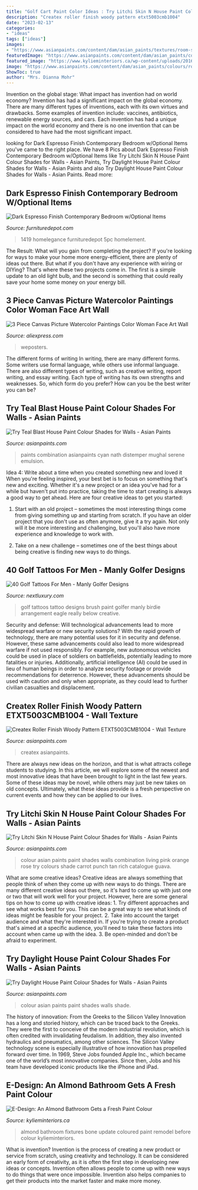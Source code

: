 ```yaml
---
title: "Golf Cart Paint Color Ideas : Try Litchi Skin N House Paint Colour Shades For Walls"
description: "Createx roller finish woody pattern etxt5003cmb1004"
date: "2023-02-13"
categories:
- "ideas"
tags: ["ideas"]
images:
- "https://www.asianpaints.com/content/dam/asian_paints/textures/room-shots/exterior-texture-room-shots-asian-paints-ETXT5003CMB1004.jpg"
featuredImage: "https://www.asianpaints.com/content/dam/asian_paints/colours/room-shots/teals-blues-colour-shade-asian-paints-7503.jpg"
featured_image: "https://www.kylieminteriors.ca/wp-content/uploads/2016/01/Almond-or-bone-coloured-bathroom-fixtures-before-update-ideas-and-remodel-683x1024.jpg"
image: "https://www.asianpaints.com/content/dam/asian_paints/colours/room-shots/reds-oranges-colour-shade-asian-paints-8026.jpg"
ShowToc: true
author: "Mrs. Dianna Mohr"
---
```



Invention on the global stage: What impact has invention had on world economy?
Invention has had a significant impact on the global economy. There are many different types of inventions, each with its own virtues and drawbacks. Some examples of invention include: vaccines, antibiotics, renewable energy sources, and cars. Each invention has had a unique impact on the world economy and there is no one invention that can be considered to have had the most significant impact.

	

		
looking for Dark Espresso Finish Contemporary Bedroom w/Optional Items you've came to the right place. We have 8 Pics about Dark Espresso Finish Contemporary Bedroom w/Optional Items like Try Litchi Skin N House Paint Colour Shades for Walls - Asian Paints, Try Daylight House Paint Colour Shades for Walls - Asian Paints and also Try Daylight House Paint Colour Shades for Walls - Asian Paints. Read more:
		
    
## Dark Espresso Finish Contemporary Bedroom W/Optional Items

<img loading=lazy src="https://www.furnituredepot.com/cachedimages/9/99f592cf6215508503553a239844fd08.image.1165x900.jpg" onerror="this.onerror=null;this.src='https://tse3.mm.bing.net/th?id=OIP.-lvDVjKIAZ_Ntf2olQc10gHaFu&amp;pid=15.1';" alt="Dark Espresso Finish Contemporary Bedroom w/Optional Items">

_Source: furnituredepot.com_

>1419 homelegance furnituredepot 5pc homelement. 

	

The Result: What will you gain from completing the project?
If you're looking for ways to make your home more energy-efficient, there are plenty of ideas out there. But what if you don't have any experience with wiring or DIYing? That's where these two projects come in. The first is a simple update to an old light bulb, and the second is something that could really save your home some money on your energy bill.

    
## 3 Piece Canvas Picture Watercolor Paintings Color Woman Face Art Wall

<img loading=lazy src="https://ae01.alicdn.com/kf/HTB1dnnLikfb_uJjSsrbq6z6bVXaV/3-Piece-Canvas-Picture-Watercolor-Paintings-Color-Woman-Face-Art-Wall-Painting-Ideas-For-Living-Room.jpg" onerror="this.onerror=null;this.src='https://tse4.mm.bing.net/th?id=OIP.EEPI-LieUoUGAun_EsH8WAHaHa&amp;pid=15.1';" alt="3 Piece Canvas Picture Watercolor Paintings Color Woman Face Art Wall">

_Source: aliexpress.com_

>weposters. 

	

The different forms of writing
In writing, there are many different forms. Some writers use formal language, while others use informal language. There are also different types of writing, such as creative writing, report writing, and essay writing. Each type of writing has its own strengths and weaknesses. So, which form do you prefer? How can you be the best writer you can be?

    
## Try Teal Blast House Paint Colour Shades For Walls - Asian Paints

<img loading=lazy src="https://www.asianpaints.com/content/dam/asian_paints/colours/room-shots/teals-blues-colour-shade-asian-paints-7503.jpg" onerror="this.onerror=null;this.src='https://tse3.mm.bing.net/th?id=OIP.lwAxW6rabp_ND5q6H4TtMAHaGK&amp;pid=15.1';" alt="Try Teal Blast House Paint Colour Shades for Walls - Asian Paints">

_Source: asianpaints.com_

>paints combination asianpaints cyan nath distemper mughal serene emulsion. 

	

Idea 4: Write about a time when you created something new and loved it
When you're feeling inspired, your best bet is to focus on something that's new and exciting. Whether it's a new project or an idea you've had for a while but haven't put into practice, taking the time to start creating is always a good way to get ahead. Here are four creative ideas to get you started: 
1. Start with an old project – sometimes the most interesting things come from giving something up and starting from scratch. If you have an older project that you don't use as often anymore, give it a try again. Not only will it be more interesting and challenging, but you'll also have more experience and knowledge to work with.

2. Take on a new challenge – sometimes one of the best things about being creative is finding new ways to do things.

    
## 40 Golf Tattoos For Men - Manly Golfer Designs

<img loading=lazy src="http://nextluxury.com/wp-content/uploads/innovative-paint-brush-and-golfball-tattoo-male-forearms.jpg" onerror="this.onerror=null;this.src='https://tse1.mm.bing.net/th?id=OIP.d2zVi0iOicNd9eRmbfrheQHaHa&amp;pid=15.1';" alt="40 Golf Tattoos For Men - Manly Golfer Designs">

_Source: nextluxury.com_

>golf tattoos tattoo designs brush paint golfer manly birdie arrangement eagle really below creative. 

	

Security and defense: Will technological advancements lead to more widespread warfare or new security solutions?
With the rapid growth of technology, there are many potential uses for it in security and defense. However, these same advancements could also lead to more widespread warfare if not used responsibly. For example, new autonomous vehicles could be used in place of soldiers on battlefields, potentially leading to more fatalities or injuries. Additionally, artificial intelligence (AI) could be used in lieu of human beings in order to analyze security footage or provide recommendations for deterrence. However, these advancements should be used with caution and only when appropriate, as they could lead to further civilian casualties and displacement.

    
## Createx Roller Finish Woody Pattern ETXT5003CMB1004 - Wall Texture

<img loading=lazy src="https://www.asianpaints.com/content/dam/asian_paints/textures/room-shots/exterior-texture-room-shots-asian-paints-ETXT5003CMB1004.jpg" onerror="this.onerror=null;this.src='https://tse4.mm.bing.net/th?id=OIP.90ZphAFWmIEb2S-9JikabwHaGK&amp;pid=15.1';" alt="Createx Roller Finish Woody Pattern ETXT5003CMB1004 - Wall Texture">

_Source: asianpaints.com_

>createx asianpaints. 

	

There are always new ideas on the horizon, and that is what attracts college students to studying. In this article, we will explore some of the newest and most innovative ideas that have been brought to light in the last few years. Some of these ideas may be novel, while others may just be new takes on old concepts. Ultimately, what these ideas provide is a fresh perspective on current events and how they can be applied to our lives.

    
## Try Litchi Skin N House Paint Colour Shades For Walls - Asian Paints

<img loading=lazy src="https://www.asianpaints.com/content/dam/asian_paints/colours/room-shots/reds-oranges-colour-shade-asian-paints-9968.jpg" onerror="this.onerror=null;this.src='https://tse3.mm.bing.net/th?id=OIP.beUaEp_TxQLS43X28N_idQHaFW&amp;pid=15.1';" alt="Try Litchi Skin N House Paint Colour Shades for Walls - Asian Paints">

_Source: asianpaints.com_

>colour asian paints paint shades walls combination living pink orange rose try colours shade carrot punch tan rich catalogue guava. 

	

What are some creative ideas?
Creative ideas are always something that people think of when they come up with new ways to do things. There are many different creative ideas out there, so it's hard to come up with just one or two that will work well for your project. However, here are some general tips on how to come up with creative ideas: 1. Try different approaches and see what works best for you. This can be a great way to see what kinds of ideas might be feasible for your project. 2. Take into account the target audience and what they're interested in. If you're trying to create a product that's aimed at a specific audience, you'll need to take these factors into account when came up with the idea. 3. Be open-minded and don't be afraid to experiment.

    
## Try Daylight House Paint Colour Shades For Walls - Asian Paints

<img loading=lazy src="https://www.asianpaints.com/content/dam/asian_paints/colours/room-shots/reds-oranges-colour-shade-asian-paints-8026.jpg" onerror="this.onerror=null;this.src='https://tse4.mm.bing.net/th?id=OIP.TeRr25KHfLnZOEbIelmi8gHaFq&amp;pid=15.1';" alt="Try Daylight House Paint Colour Shades for Walls - Asian Paints">

_Source: asianpaints.com_

>colour asian paints paint shades walls shade. 

	

The history of innovation: From the Greeks to the Silicon Valley
Innovation has a long and storied history, which can be traced back to the Greeks. They were the first to conceive of the modern industrial revolution, which is often credited with invalidating feudalism. In addition, they also invented hydraulics and pneumatics, among other sciences.
The Silicon Valley technology scene is especially illustrative of how innovation has propelled forward over time. In 1969, Steve Jobs founded Apple Inc., which became one of the world’s most innovative companies. Since then, Jobs and his team have developed iconic products like the iPhone and iPad.

    
## E-Design: An Almond Bathroom Gets A Fresh Paint Colour

<img loading=lazy src="https://www.kylieminteriors.ca/wp-content/uploads/2016/01/Almond-or-bone-coloured-bathroom-fixtures-before-update-ideas-and-remodel-683x1024.jpg" onerror="this.onerror=null;this.src='https://tse1.mm.bing.net/th?id=OIP.gP37kbdAc9xVyDpYuZf_nAHaLG&amp;pid=15.1';" alt="E-Design: An Almond Bathroom Gets a Fresh Paint Colour">

_Source: kylieminteriors.ca_

>almond bathroom fixtures bone update coloured paint remodel before colour kylieminteriors. 

	

What is invention?
Invention is the process of creating a new product or service from scratch, using creativity and technology. It can be considered an early form of creativity, as it is often the first step in developing new ideas or concepts. Invention often allows people to come up with new ways to do things that were once impossible. Invention also helps companies to get their products into the market faster and make more money.

